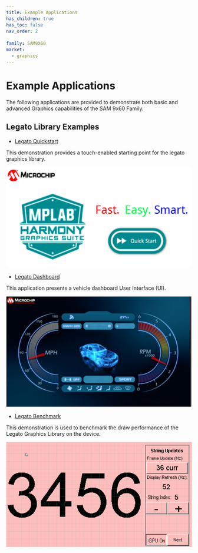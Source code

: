 ```yaml
---
title: Example Applications
has_children: true
has_toc: false
nav_order: 2

family: SAM9X60
market:
  - graphics
---
```


# Example Applications

The following applications are provided to demonstrate both basic and advanced Graphics capabilities of the SAM 9x60 Family.

## Legato Library Examples 

* [Legato Quickstart](./legato_quickstart/readme.md)

This demonstration provides a touch-enabled starting point for the legato graphics library.

![](./../docs/html/legato_quickstart.png)


* [Legato Dashboard](./legato_dashboard/readme.md)

This application presents a vehicle dashboard User Interface (UI). 

![](./../docs/html/legato_dashboard.png)


* [Legato Benchmark](./legato_benchmark/readme.md)

This demonstration is used to benchmark the draw performance of the Legato Graphics Library on the device.

![](./../docs/html/legato_benchmark.png)

